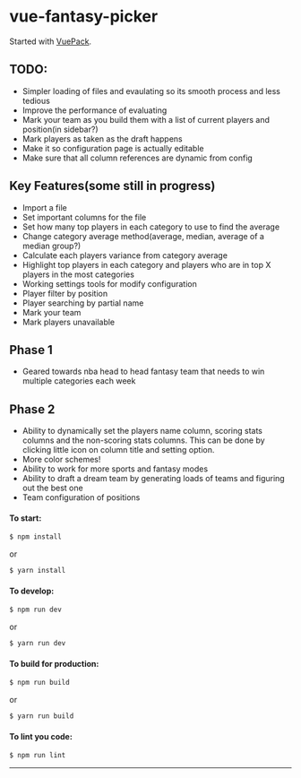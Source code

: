 # vue-fantasy-picker

Started with [VuePack](https://github.com/egoist/vuepack).

## TODO:
- Simpler loading of files and evaulating so its smooth process and less tedious
- Improve the performance of evaluating
- Mark your team as you build them with a list of current players and position(in sidebar?)
- Mark players as taken as the draft happens
- Make it so configuration page is actually editable
- Make sure that all column references are dynamic from config

## Key Features(some still in progress)
- Import a file
- Set important columns for the file
- Set how many top players in each category to use to find the average
- Change category average method(average, median, average of a median group?)
- Calculate each players variance from category average
- Highlight top players in each category and players who are in top X players in the most categories
- Working settings tools for modify configuration
- Player filter by position
- Player searching by partial name
- Mark your team 
- Mark players unavailable

## Phase 1
- Geared towards nba head to head fantasy team that needs to win multiple categories each week

## Phase 2
- Ability to dynamically set the players name column, scoring stats columns and the non-scoring stats columns. This can be done by clicking little icon on column title and setting option.
- More color schemes!
- Ability to work for more sports and fantasy modes 
- Ability to draft a dream team by generating loads of teams and figuring out the best one
- Team configuration of positions



#### To start:

```bash
$ npm install
```
or
```bash 
$ yarn install
```

#### To develop:

```bash
$ npm run dev
```
or
```bash 
$ yarn run dev
```

#### To build for production:

```bash
$ npm run build
```
or
```bash
$ yarn run build
```

#### To lint you code:

```bash
$ npm run lint
```


---


